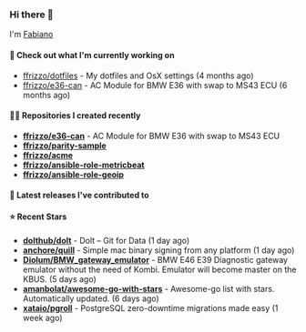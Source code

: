 ### Hi there 👋

I'm [Fabiano](https://ffrizzo.com)

#### 👷 Check out what I'm currently working on


- [ffrizzo/dotfiles](https://github.com/ffrizzo/dotfiles) - My dotfiles and OsX settings (4 months ago)
- [ffrizzo/e36-can](https://github.com/ffrizzo/e36-can) - AC Module for BMW E36 with swap to MS43 ECU (6 months ago)

#### 👨‍💻 Repositories I created recently
- **[ffrizzo/e36-can](https://github.com/ffrizzo/e36-can)** - AC Module for BMW E36 with swap to MS43 ECU
- **[ffrizzo/parity-sample](https://github.com/ffrizzo/parity-sample)**
- **[ffrizzo/acme](https://github.com/ffrizzo/acme)**
- **[ffrizzo/ansible-role-metricbeat](https://github.com/ffrizzo/ansible-role-metricbeat)**
- **[ffrizzo/ansible-role-geoip](https://github.com/ffrizzo/ansible-role-geoip)**

#### 🚀 Latest releases I've contributed to



#### ⭐ Recent Stars


- **[dolthub/dolt](https://github.com/dolthub/dolt)** - Dolt – Git for Data (1 day ago)
- **[anchore/quill](https://github.com/anchore/quill)** - Simple mac binary signing from any platform (1 day ago)
- **[Diolum/BMW_gateway_emulator](https://github.com/Diolum/BMW_gateway_emulator)** - BMW E46 E39 Diagnostic gateway emulator without the need of Kombi. Emulator will become master on the KBUS. (5 days ago)
- **[amanbolat/awesome-go-with-stars](https://github.com/amanbolat/awesome-go-with-stars)** - Awesome-go list with stars. Automatically updated. (6 days ago)
- **[xataio/pgroll](https://github.com/xataio/pgroll)** - PostgreSQL zero-downtime migrations made easy (1 week ago)
